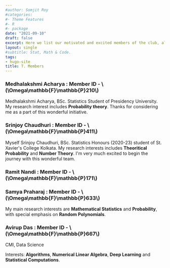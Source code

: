 ```yaml
---
#author: Somjit Roy
#categories:
#- Theme Features
#- R
#- package
date: "2021-09-10"
draft: false
excerpt: Here we list our motivated and excited members of the club, along with whom we expect to share and showcase our intentions of researching, solving and exploring different avenues of both Probability and Statistics.
layout: single
#subtitle: Stat, Math & Code.
tags:
- hugo-site
title: T. Members
---
```



### Medhalakshmi Acharya : Member ID - \\(\Omega\mathbb{F}\mathbb{P}210\\)

Medhalakshmi Acharya, BSc. Statistics Student of Presidency University. My research interest includes **Probability theory**. Thanks for considering me as a part of this wonderful initiative.


### Srinjoy Chaudhuri : Member ID - \\(\Omega\mathbb{F}\mathbb{P}411\\)

Myself Srinjoy Chaudhuri, BSc. Statistics Honours (2020-23) student of St. Xavier's College Kolkata. My research interests includes **Theoritical Probability** and **Number Theory**. I'm very much excited to begin the journey with this wonderful team.

### Ramit Nandi : Member ID - \\(\Omega\mathbb{F}\mathbb{P}171\\)


### Samya Praharaj : Member ID - \\(\Omega\mathbb{F}\mathbb{P}633\\)

My main research interests are **Mathematical Statistics** and **Probability**, with special emphasis on **Random Polynomials**.

### Avirup Das : Member ID - \\(\Omega\mathbb{F}\mathbb{P}667\\)

CMI, Data Science 

Interests: **Algorithms**, **Numerical Linear Algebra**, **Deep Learning** and **Statistical Computations**.
